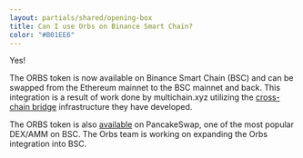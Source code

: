 ```yaml
---
layout: partials/shared/opening-box
title: Can I use Orbs on Binance Smart Chain?
color: "#B01EE6"
---
```


Yes!

The ORBS token is now available on Binance Smart Chain (BSC) and can be swapped from the Ethereum mainnet to the BSC mainnet and back. This integration is a result of work done by multichain.xyz utilizing the [cross-chain bridge](orbs-is-now-live-on-binance-smart-chain-via-anyswap-cross-chain-bridge) infrastructure they have developed.

The ORBS token is also [available](orbs-is-now-live-on-pancakeswap) on PancakeSwap, one of the most popular DEX/AMM on BSC. The Orbs team is working on expanding the Orbs integration into BSC.
